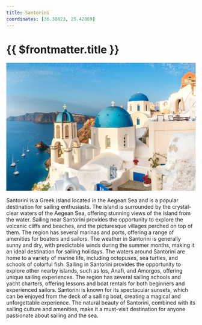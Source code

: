 ```yaml
---
title: Santorini
coordinates: [36.38823, 25.42869]
---
```

# {{ $frontmatter.title }}

![Main image](../img/planned/santorini.jpg)

Santorini is a Greek island located in the Aegean Sea and is a popular destination for sailing enthusiasts. The island is surrounded by the crystal-clear waters of the Aegean Sea, offering stunning views of the island from the water. Sailing near Santorini provides the opportunity to explore the volcanic cliffs and beaches, and the picturesque villages perched on top of them. The region has several marinas and ports, offering a range of amenities for boaters and sailors. The weather in Santorini is generally sunny and dry, with predictable winds during the summer months, making it an ideal destination for sailing holidays. The waters around Santorini are home to a variety of marine life, including octopuses, sea turtles, and schools of colorful fish. Sailing in Santorini provides the opportunity to explore other nearby islands, such as Ios, Anafi, and Amorgos, offering unique sailing experiences. The region has several sailing schools and yacht charters, offering lessons and boat rentals for both beginners and experienced sailors. Santorini is known for its spectacular sunsets, which can be enjoyed from the deck of a sailing boat, creating a magical and unforgettable experience. The natural beauty of Santorini, combined with its sailing culture and amenities, make it a must-visit destination for anyone passionate about sailing and the sea.